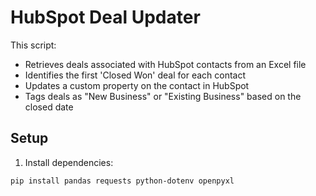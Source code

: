 # HubSpot Deal Updater

This script:
- Retrieves deals associated with HubSpot contacts from an Excel file
- Identifies the first 'Closed Won' deal for each contact
- Updates a custom property on the contact in HubSpot
- Tags deals as "New Business" or "Existing Business" based on the closed date

## Setup

1. Install dependencies:

```bash
pip install pandas requests python-dotenv openpyxl
